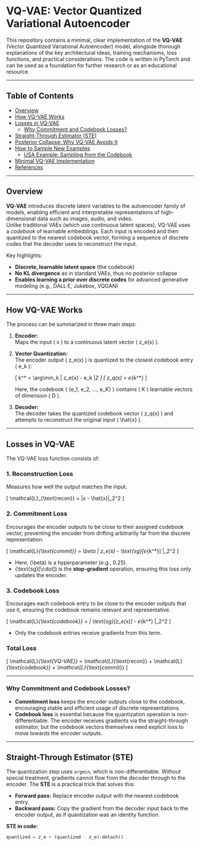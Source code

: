# VQ-VAE: Vector Quantized Variational Autoencoder

This repository contains a minimal, clear implementation of the **VQ-VAE** (Vector Quantized Variational Autoencoder) model, alongside thorough explanations of the key architectural ideas, training mechanisms, loss functions, and practical considerations. The code is written in PyTorch and can be used as a foundation for further research or as an educational resource.

---

## Table of Contents

- [Overview](#overview)
- [How VQ-VAE Works](#how-vq-vae-works)
- [Losses in VQ-VAE](#losses-in-vq-vae)
  - [Why Commitment and Codebook Losses?](#why-commitment-and-codebook-losses)
- [Straight-Through Estimator (STE)](#straight-through-estimator-ste)
- [Posterior Collapse: Why VQ-VAE Avoids It](#posterior-collapse-why-vq-vae-avoids-it)
- [How to Sample New Examples](#how-to-sample-new-examples)
  - [USA Example: Sampling from the Codebook](#usa-example-sampling-from-the-codebook)
- [Minimal VQ-VAE Implementation](#minimal-vq-vae-implementation)
- [References](#references)

---

## Overview

**VQ-VAE** introduces discrete latent variables to the autoencoder family of models, enabling efficient and interpretable representations of high-dimensional data such as images, audio, and video.  
Unlike traditional VAEs (which use continuous latent spaces), VQ-VAE uses a *codebook* of learnable embeddings. Each input is encoded and then quantized to the nearest codebook vector, forming a sequence of discrete codes that the decoder uses to reconstruct the input.

Key highlights:

- **Discrete, learnable latent space** (the codebook)
- **No KL divergence** as in standard VAEs, thus no posterior collapse
- **Enables learning a prior over discrete codes** for advanced generative modeling (e.g., DALL·E, Jukebox, VQGAN)

---

## How VQ-VAE Works

The process can be summarized in three main steps:

1. **Encoder:**  
   Maps the input \( x \) to a continuous latent vector \( z_e(x) \).

2. **Vector Quantization:**  
   The encoder output \( z_e(x) \) is quantized to the closest codebook entry \( e_k \):

   \[
   k^* = \arg\min_k \| z_e(x) - e_k \|_2
   \]
   \[
   z_q(x) = e_{k^*}
   \]

   Here, the codebook \( \{e_1, e_2, ..., e_K\} \) contains \( K \) learnable vectors of dimension \( D \).

3. **Decoder:**  
   The decoder takes the quantized codebook vector \( z_q(x) \) and attempts to reconstruct the original input \( \hat{x} \).

---

## Losses in VQ-VAE

The VQ-VAE loss function consists of:

### 1. **Reconstruction Loss**

Measures how well the output matches the input.

\[
\mathcal{L}_{\text{recon}} = \|x - \hat{x}\|_2^2
\]

### 2. **Commitment Loss**

Encourages the encoder outputs to be close to their assigned codebook vector, preventing the encoder from drifting arbitrarily far from the discrete representation.

\[
\mathcal{L}_{\text{commit}} = \beta \| z_e(x) - \text{sg}[e_{k^*}] \|_2^2
\]

- Here, \(\beta\) is a hyperparameter (e.g., 0.25).
- \(\text{sg}[\cdot]\) is the **stop-gradient** operation, ensuring this loss only updates the encoder.

### 3. **Codebook Loss**

Encourages each codebook entry to be close to the encoder outputs that use it, ensuring the codebook remains relevant and representative.

\[
\mathcal{L}_{\text{codebook}} = \| \text{sg}[z_e(x)] - e_{k^*} \|_2^2
\]

- Only the codebook entries receive gradients from this term.

### **Total Loss**

\[
\mathcal{L}_{\text{VQ-VAE}} = \mathcal{L}_{\text{recon}} + \mathcal{L}_{\text{codebook}} + \mathcal{L}_{\text{commit}}
\]

---

### Why Commitment and Codebook Losses?

- **Commitment loss** keeps the encoder outputs close to the codebook, encouraging stable and efficient usage of discrete representations.  
- **Codebook loss** is essential because the quantization operation is non-differentiable. The encoder receives gradients via the straight-through estimator, but the codebook vectors themselves need explicit loss to move towards the encoder outputs.

---

## Straight-Through Estimator (STE)

The quantization step uses `argmin`, which is non-differentiable. Without special treatment, gradients cannot flow from the decoder through to the encoder. The **STE** is a practical trick that solves this:

- **Forward pass:** Replace encoder output with the nearest codebook entry.
- **Backward pass:** Copy the gradient from the decoder input back to the encoder output, as if quantization was an identity function.

**STE in code:**
```python
quantized = z_e + (quantized - z_e).detach()

